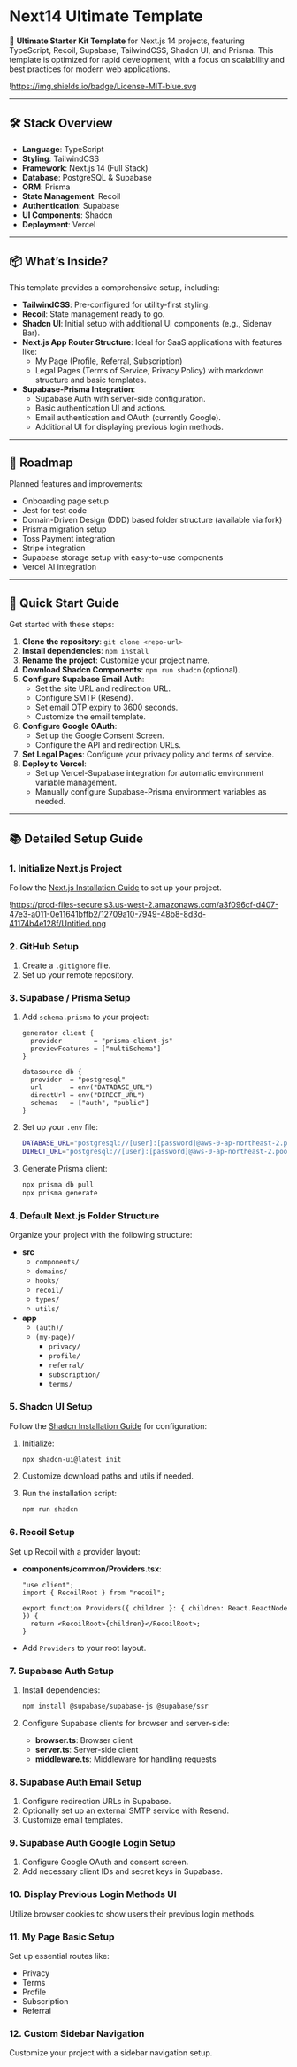 # Next14 Ultimate Template

🚀 **Ultimate Starter Kit Template** for Next.js 14 projects, featuring TypeScript, Recoil, Supabase, TailwindCSS, Shadcn UI, and Prisma. This template is optimized for rapid development, with a focus on scalability and best practices for modern web applications.

!https://img.shields.io/badge/License-MIT-blue.svg

---

## 🛠️ Stack Overview

- **Language**: TypeScript
- **Styling**: TailwindCSS
- **Framework**: Next.js 14 (Full Stack)
- **Database**: PostgreSQL & Supabase
- **ORM**: Prisma
- **State Management**: Recoil
- **Authentication**: Supabase
- **UI Components**: Shadcn
- **Deployment**: Vercel

---

## 📦 What’s Inside?

This template provides a comprehensive setup, including:

- **TailwindCSS**: Pre-configured for utility-first styling.
- **Recoil**: State management ready to go.
- **Shadcn UI**: Initial setup with additional UI components (e.g., Sidenav Bar).
- **Next.js App Router Structure**: Ideal for SaaS applications with features like:
  - My Page (Profile, Referral, Subscription)
  - Legal Pages (Terms of Service, Privacy Policy) with markdown structure and basic templates.
- **Supabase-Prisma Integration**:
  - Supabase Auth with server-side configuration.
  - Basic authentication UI and actions.
  - Email authentication and OAuth (currently Google).
  - Additional UI for displaying previous login methods.

---

## 🎯 Roadmap

Planned features and improvements:

- Onboarding page setup
- Jest for test code
- Domain-Driven Design (DDD) based folder structure (available via fork)
- Prisma migration setup
- Toss Payment integration
- Stripe integration
- Supabase storage setup with easy-to-use components
- Vercel AI integration

---

## 🚀 Quick Start Guide

Get started with these steps:

1. **Clone the repository**: `git clone <repo-url>`
2. **Install dependencies**: `npm install`
3. **Rename the project**: Customize your project name.
4. **Download Shadcn Components**: `npm run shadcn` (optional).
5. **Configure Supabase Email Auth**:
   - Set the site URL and redirection URL.
   - Configure SMTP (Resend).
   - Set email OTP expiry to 3600 seconds.
   - Customize the email template.
6. **Configure Google OAuth**:
   - Set up the Google Consent Screen.
   - Configure the API and redirection URLs.
7. **Set Legal Pages**: Configure your privacy policy and terms of service.
8. **Deploy to Vercel**:
   - Set up Vercel-Supabase integration for automatic environment variable management.
   - Manually configure Supabase-Prisma environment variables as needed.

---

## 📚 Detailed Setup Guide

### 1. Initialize Next.js Project

Follow the [Next.js Installation Guide](https://nextjs.org/docs/getting-started/installation) to set up your project.

!https://prod-files-secure.s3.us-west-2.amazonaws.com/a3f096cf-d407-47e3-a011-0e11641bffb2/12709a10-7949-48b8-8d3d-41174b4e128f/Untitled.png

### 2. GitHub Setup

1. Create a `.gitignore` file.
2. Set up your remote repository.

### 3. Supabase / Prisma Setup

1. Add `schema.prisma` to your project:

   ```
   generator client {
     provider        = "prisma-client-js"
     previewFeatures = ["multiSchema"]
   }

   datasource db {
     provider  = "postgresql"
     url       = env("DATABASE_URL")
     directUrl = env("DIRECT_URL")
     schemas   = ["auth", "public"]
   }

   ```

2. Set up your `.env` file:

   ```bash
   DATABASE_URL="postgresql://[user]:[password]@aws-0-ap-northeast-2.pooler.supabase.com:6543/postgres?pgbouncer=true"
   DIRECT_URL="postgresql://[user]:[password]@aws-0-ap-northeast-2.pooler.supabase.com:5432/postgres"

   ```

3. Generate Prisma client:

   ```bash
   npx prisma db pull
   npx prisma generate

   ```

### 4. Default Next.js Folder Structure

Organize your project with the following structure:

- **src**
  - `components/`
  - `domains/`
  - `hooks/`
  - `recoil/`
  - `types/`
  - `utils/`
- **app**
  - `(auth)/`
  - `(my-page)/`
    - `privacy/`
    - `profile/`
    - `referral/`
    - `subscription/`
    - `terms/`

### 5. Shadcn UI Setup

Follow the [Shadcn Installation Guide](https://ui.shadcn.com/docs/installation/next) for configuration:

1. Initialize:

   ```bash
   npx shadcn-ui@latest init

   ```

2. Customize download paths and utils if needed.
3. Run the installation script:

   ```bash
   npm run shadcn

   ```

### 6. Recoil Setup

Set up Recoil with a provider layout:

- **components/common/Providers.tsx**:
  ```tsx
  "use client";
  import { RecoilRoot } from "recoil";

  export function Providers({ children }: { children: React.ReactNode }) {
    return <RecoilRoot>{children}</RecoilRoot>;
  }
  ```
- Add `Providers` to your root layout.

### 7. Supabase Auth Setup

1. Install dependencies:

   ```bash
   npm install @supabase/supabase-js @supabase/ssr

   ```

2. Configure Supabase clients for browser and server-side:
   - **browser.ts**: Browser client
   - **server.ts**: Server-side client
   - **middleware.ts**: Middleware for handling requests

### 8. Supabase Auth Email Setup

1. Configure redirection URLs in Supabase.
2. Optionally set up an external SMTP service with Resend.
3. Customize email templates.

### 9. Supabase Auth Google Login Setup

1. Configure Google OAuth and consent screen.
2. Add necessary client IDs and secret keys in Supabase.

### 10. Display Previous Login Methods UI

Utilize browser cookies to show users their previous login methods.

### 11. My Page Basic Setup

Set up essential routes like:

- Privacy
- Terms
- Profile
- Subscription
- Referral

### 12. Custom Sidebar Navigation

Customize your project with a sidebar navigation setup.
